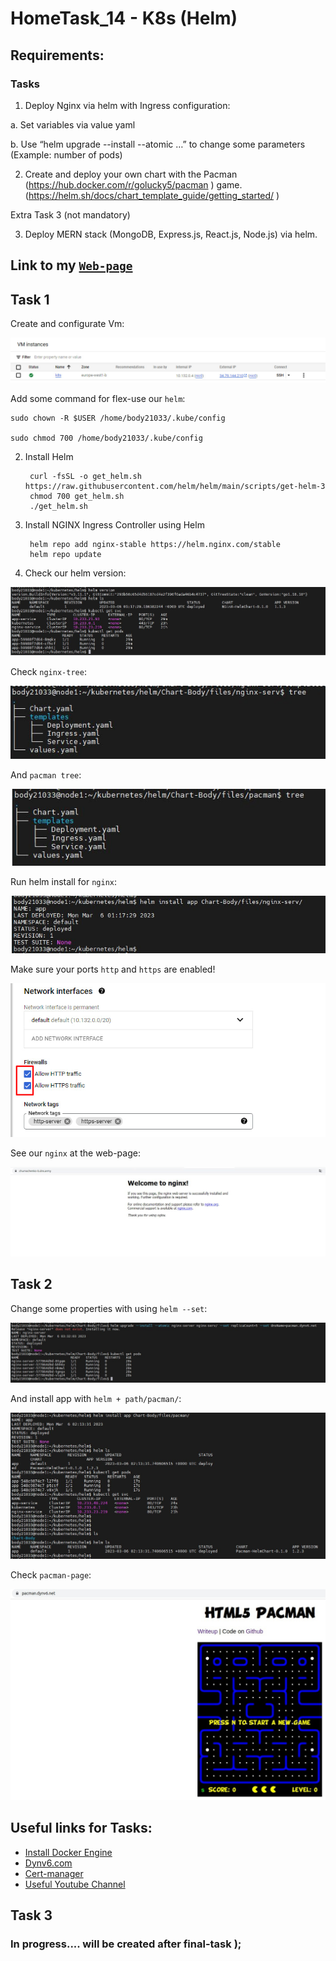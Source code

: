 # HomeTask_14 - K8s (Helm)

## Requirements:
### Tasks

1. Deploy Nginx via helm with Ingress configuration:

a. Set variables via value yaml

b. Use “helm upgrade --install --atomic …” to change some parameters (Example:
number of pods)

2. Create and deploy your own chart with the Pacman (https://hub.docker.com/r/golucky5/pacman ) game. 
(https://helm.sh/docs/chart_template_guide/getting_started/ )

Extra Task 3 (not mandatory)

3. Deploy MERN stack (MongoDB, Express.js, React.js, Node.js) via helm.

## Link to my [`Web-page`][9]

## Task 1

Create and configurate Vm:

![image][01]

Add some command for flex-use our `helm`:

 ```
 sudo chown -R $USER /home/body21033/.kube/config
 
 sudo chmod 700 /home/body21033/.kube/config
 
 ```

2. Install Helm

        curl -fsSL -o get_helm.sh https://raw.githubusercontent.com/helm/helm/main/scripts/get-helm-3
        chmod 700 get_helm.sh
        ./get_helm.sh
    
3. Install NGINX Ingress Controller using Helm

        helm repo add nginx-stable https://helm.nginx.com/stable
        helm repo update
    
4. Check our helm version:

       

![image][1]

Check `nginx-tree`:


![image][3]

And `pacman tree`:


![image][4]

Run helm install for `nginx`:


![image][2]

Make sure your ports `http` and `https` are enabled!

![image][7]

See our `nginx` at the web-page:


![image][5]

## Task 2

Change some properties with using `helm --set`:


![image][8]

And install app with `helm + path/pacman/`:


![image][6]


Check `pacman-page`:

![image][10]

## Useful links for Tasks:
- [Install Docker Engine][20]
- [Dynv6.com][21]
- [Cert-manager][23]
- [Useful Youtube Channel][22]

## Task 3

### In progress.... will be created after final-task );



[01]: https://github.com/body21033/DevOps_BC/blob/main/Lab_14/img/01.jpg?raw=true
[1]: https://github.com/body21033/DevOps_BC/blob/main/Lab_14/img/1.png?raw=true
[2]: https://github.com/body21033/DevOps_BC/blob/main/Lab_14/img/2.jpg?raw=true
[3]: https://github.com/body21033/DevOps_BC/blob/main/Lab_14/img/3.jpg?raw=true
[4]: https://github.com/body21033/DevOps_BC/blob/main/Lab_14/img/4.jpg?raw=true
[5]: https://github.com/body21033/DevOps_BC/blob/main/Lab_14/img/5.jpg?raw=true
[6]: https://github.com/body21033/DevOps_BC/blob/main/Lab_14/img/6.jpg?raw=true
[7]: https://github.com/body21033/DevOps_BC/raw/main/Lab_13/img/19.jpg?raw=true
[8]: https://github.com/body21033/DevOps_BC/blob/main/Lab_14/img/8.jpg?raw=true
[9]: https://chumachenko-b.dns.army/
[10]: https://github.com/body21033/DevOps_BC/blob/main/Lab_14/img/10.jpg?raw=true
[20]: https://docs.docker.com/engine/install/ubuntu/
[21]: https://dynv6.com/
[22]: https://www.youtube.com/watch?v=-lLT0vlaBpk&list=PLg5SS_4L6LYvN1RqaVesof8KAf-02fJSi&index=12&ab_channel=ADV-IT
[23]: https://cert-manager.io/

